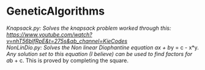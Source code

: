 # GeneticAlgorithms
*Knapsack.py: Solves the knapsack problem worked through this: https://www.youtube.com/watch?v=nhT56blfRpE&t=275s&ab_channel=KieCodes  
*NonLinDio.py: Solves the Non linear Diophantine equation a*x + b*y = c - x*y. 
  *Any solution set to this equation (I believe) can be used to find factors for a*b + c. This is proved by completing the square.
